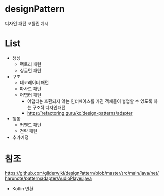 # designPattern
디자인 패턴 코틀린 예시

# List
- 생성
  - 팩토리 패턴
  - 싱글턴 패턴
- 구조
  - 데코레이터 패턴
  - 파사드 패턴
  - 어뎁터 패턴
    - 어댑터는 호환되지 않는 인터페이스를 가진 객체들이 협업할 수 있도록 하는 구조적 디자인패턴
    - https://refactoring.guru/ko/design-patterns/adapter
- 행동
  - 커멘드 패턴
  - 전략 패턴
- 추가예정

# 참조
https://github.com/gliderwiki/designPattern/blob/master/src/main/java/net/harunote/pattern/adapter/AudioPlayer.java
- Kotlin 변환
